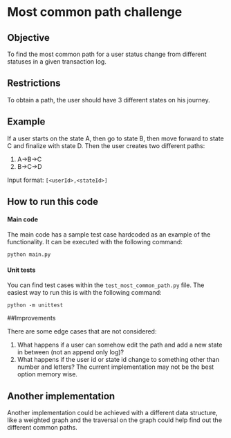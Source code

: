 # Most common path challenge

## Objective

To find the most common path for a user status change from different statuses in a given transaction log.

## Restrictions

To obtain a path, the user should have 3 different states on his journey.

## Example

If a user starts on the state A, then go to state B, then move forward to state C and finalize with state D. Then the 
user creates two different paths:

1. A->B->C
2. B->C->D

Input format: `[<userId>,<stateId>]`

## How to run this code

#### Main code

The main code has a sample test case hardcoded as an example of the functionality. It can be executed with the following 
command:

```shell script
python main.py
```

#### Unit tests

You can find test cases within the `test_most_common_path.py` file. The easiest way to run this is with the following 
command:

```shell script
python -m unittest
```

##Improvements

There are some edge cases that are not considered:

1. What happens if a user can somehow edit the path and add a new state in between (not an append only log)?
2. What happens if the user id or state id change to something other than number and letters? The current implementation 
may not be the best option memory wise.

## Another implementation

Another implementation could be achieved with a different data structure, like a weighted graph and the traversal on the
graph could help find out the different common paths.